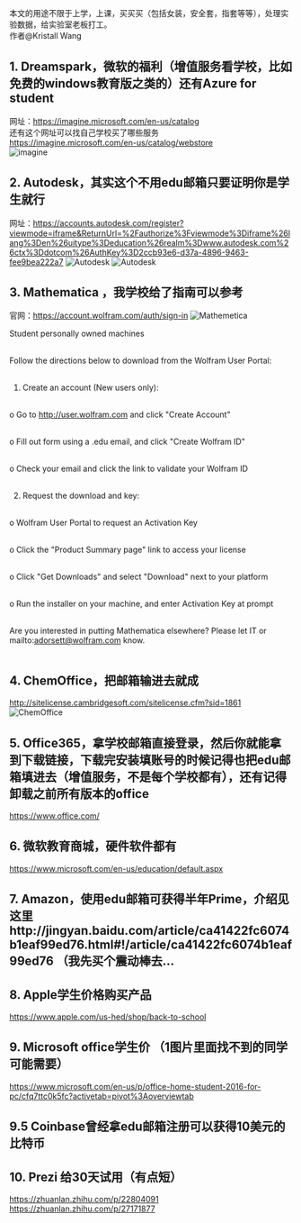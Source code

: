 本文的用途不限于上学，上课，买买买（包括女装，安全套，指套等等），处理实验数据，给实验室老板打工。<br>
作者@Kristall Wang <br>

## 1.	Dreamspark，微软的福利（增值服务看学校，比如免费的windows教育版之类的）还有Azure for student

网址：https://imagine.microsoft.com/en-us/catalog <br>
还有这个网址可以找自己学校买了哪些服务 <br>
https://imagine.microsoft.com/en-us/catalog/webstore <br>
![imagine](https://pic1.zhimg.com/80/v2-57b561a1fad983461b0e0acd08b4a484_hd.png)

## 2.	Autodesk，其实这个不用edu邮箱只要证明你是学生就行 

网址：https://accounts.autodesk.com/register?viewmode=iframe&ReturnUrl=%2Fauthorize%3Fviewmode%3Diframe%26lang%3Den%26uitype%3Deducation%26realm%3Dwww.autodesk.com%26ctx%3Ddotcom%26AuthKey%3D2ccb93e6-d37a-4896-9463-fee9bea222a7
![Autodesk](https://pic3.zhimg.com/80/v2-84aa99a54c795533d8510a2e1281e62a_hd.png)
![Autodesk](https://pic2.zhimg.com/80/v2-dcf5c2408114700b1580848e008d7015_hd.png)

## 3.	Mathematica ，我学校给了指南可以参考
官网：https://account.wolfram.com/auth/sign-in
![Mathemetica](https://pic4.zhimg.com/80/v2-0cd592bb283a0f7c8064dea670f63223_hd.png)

Student personally owned machines <br> <br>

Follow the directions below to download from the Wolfram User Portal: <br> <br>

1.	Create an account (New users only): <br> <br>

o	Go to http://user.wolfram.com and click "Create Account" <br> <br>

o	Fill out form using a .edu email, and click "Create Wolfram ID" <br> <br>

o	Check your email and click the link to validate your Wolfram ID <br> <br>

2.	Request the download and key: <br> <br>

o	Wolfram User Portal to request an Activation Key <br> <br>

o	Click the "Product Summary page" link to access your license <br> <br>

o	Click "Get Downloads" and select "Download" next to your platform <br> <br>

o	Run the installer on your machine, and enter Activation Key at prompt <br> <br>

Are you interested in putting Mathematica elsewhere? Please let IT or mailto:adorsett@wolfram.com know. <br> <br>

## 4.	ChemOffice，把邮箱输进去就成
http://sitelicense.cambridgesoft.com/sitelicense.cfm?sid=1861
![ChemOffice](https://pic4.zhimg.com/80/v2-adc597a38f41f56451665f3d66f05653_hd.png)

## 5.	Office365，拿学校邮箱直接登录，然后你就能拿到下载链接，下载完安装填账号的时候记得也把edu邮箱填进去（增值服务，不是每个学校都有），还有记得卸载之前所有版本的office
https://www.office.com/

## 6.	微软教育商城，硬件软件都有 
https://www.microsoft.com/en-us/education/default.aspx

## 7.	Amazon，使用edu邮箱可获得半年Prime，介绍见这里http://jingyan.baidu.com/article/ca41422fc6074b1eaf99ed76.html#!/article/ca41422fc6074b1eaf99ed76     （我先买个震动棒去…

## 8.	Apple学生价格购买产品
https://www.apple.com/us-hed/shop/back-to-school

## 9.	Microsoft office学生价 （1图片里面找不到的同学可能需要）
https://www.microsoft.com/en-us/p/office-home-student-2016-for-pc/cfq7ttc0k5fc?activetab=pivot%3Aoverviewtab

## 9.5	Coinbase曾经拿edu邮箱注册可以获得10美元的比特币

## 10.	Prezi 给30天试用（有点短）















































































https://zhuanlan.zhihu.com/p/22804091 <br>
https://zhuanlan.zhihu.com/p/27171877 <br>
